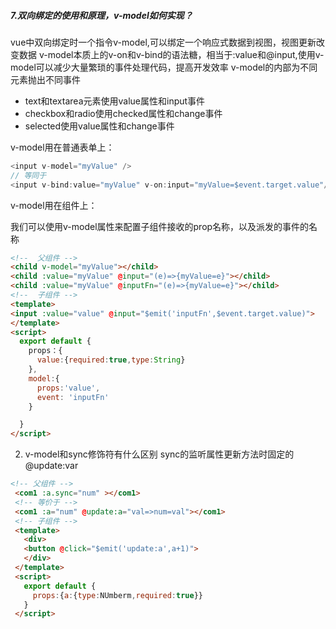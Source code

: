 ##### 7.双向绑定的使用和原理，v-model如何实现？
vue中双向绑定时一个指令v-model,可以绑定一个响应式数据到视图，视图更新改变数据
v-model本质上的v-on和v-bind的语法糖，相当于:value和@input,使用v-model可以减少大量繁琐的事件处理代码，提高开发效率
v-model的内部为不同元素抛出不同事件  
  - text和textarea元素使用value属性和input事件
  - checkbox和radio使用checked属性和change事件
  - selected使用value属性和change事件

v-model用在普通表单上：
```js
<input v-model="myValue" />
// 等同于
<input v-bind:value="myValue" v-on:input="myValue=$event.target.value"/>
```
v-model用在组件上：

我们可以使用v-model属性来配置子组件接收的prop名称，以及派发的事件的名称

```html
<!--  父组件 -->
<child v-model="myValue"></child>
<child :value="myValue" @input="(e)=>{myValue=e}"></child>
<child :value="myValue" @inputFn="(e)=>{myValue=e}"></child>
<!--  子组件 -->
<template>
<input :value="value" @input="$emit('inputFn',$event.target.value)">
</template>
<script>
  export default {
    props：{
      value:{required:true,type:String}
    },
    model:{
      props:'value',
      event: 'inputFn'
    }

  }
</script>
```

2. v-model和sync修饰符有什么区别
sync的监听属性更新方法时固定的@update:var
```html
<!-- 父组件 -->
 <com1 :a.sync="num" ></com1>
 <!-- 等价于 -->
 <com1 :a="num" @update:a="val=>num=val"></com1>
 <!-- 子组件 -->
 <template>
   <div>
   <button @click="$emit('update:a',a+1)">
   </div>
 </template>
 <script>
   export default {
     props:{a:{type:NUmberm,required:true}}
   }
 </script>
 ```

 